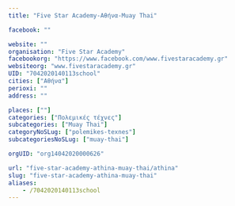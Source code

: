 ```yaml
---
title: "Five Star Academy-Αθήνα-Muay Thai"

facebook: ""

website: ""
organisation: "Five Star Academy"
facebookorg: "https://www.facebook.com/www.fivestaracademy.gr"
websiteorg: "www.fivestaracademy.gr"
UID: "7042020140113school"
cities: ["Αθήνα"]
perioxi: ""
address: ""

places: [""]
categories: ["Πολεμικές τέχνες"]
subcategories: ["Muay Thai"]
categoryNoSLug: ["polemikes-texnes"]
subcategoriesNoSLug: ["muay-thai"]

orgUID: "org14042020000626"

url: "five-star-academy-athina-muay-thai/athina"
slug: "five-star-academy-athina-muay-thai"
aliases:
    - /7042020140113school
---
```





